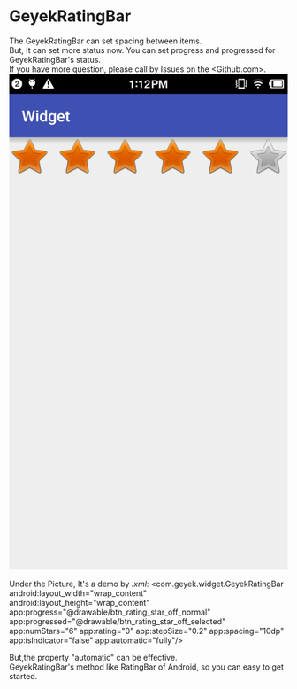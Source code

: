 # GeyekRatingBar

The GeyekRatingBar can set spacing between items.</br>
But, It can set more status now.
You can set progress and progressed for GeyekRatingBar's status.</br>
If you have more question, please call by Issues on the <Github.com>.
![Demo](Image/demo1.gif)

Under the Picture, It's a demo by *.xml*:
	<com.geyek.widget.GeyekRatingBar
	    android:layout_width="wrap_content"
	    android:layout_height="wrap_content"
        app:progress="@drawable/btn_rating_star_off_normal"
        app:progressed="@drawable/btn_rating_star_off_selected"
        app:numStars="6"
        app:rating="0"
        app:stepSize="0.2"
        app:spacing="10dp"
        app:isIndicator="false"
        app:automatic="fully"/>

But,the property "automatic" can be effective.</br>
GeyekRatingBar's method like RatingBar of Android, so you can easy to get started.